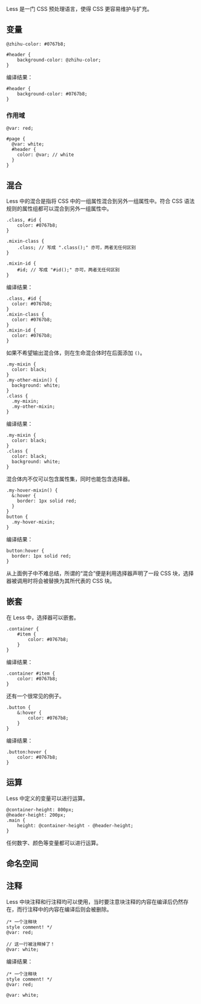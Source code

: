 Less 是一门 CSS 预处理语言，使得 CSS 更容易维护与扩充。

## 变量

``` less
@zhihu-color: #0767b8;

#header {
    background-color: @zhihu-color;
}
```

编译结果：

``` less
#header {
    background-color: #0767b8;
}
```

### 作用域

``` less
@var: red;

#page {
  @var: white;
  #header {
    color: @var; // white
  }
}
```

## 混合

Less 中的混合是指将 CSS 中的一组属性混合到另外一组属性中。符合 CSS 语法规则的属性组都可以混合到另外一组属性中。

``` less
.class, #id {
    color: #0767b8;
}

.mixin-class {
    .class; // 写成 ".class();" 亦可，两者无任何区别
}

.mixin-id {
    #id; // 写成 "#id();" 亦可，两者无任何区别
}
```

编译结果：
``` less
.class, #id {
  color: #0767b8;
}
.mixin-class {
  color: #0767b8;
}
.mixin-id {
  color: #0767b8;
}
```

如果不希望输出混合体，则在生命混合体时在后面添加 `()`。

``` less
.my-mixin {
  color: black;
}
.my-other-mixin() {
  background: white;
}
.class {
  .my-mixin;
  .my-other-mixin;
}
```

编译结果：

``` less
.my-mixin {
  color: black;
}
.class {
  color: black;
  background: white;
}
```

混合体内不仅可以包含属性集，同时也能包含选择器。

``` less
.my-hover-mixin() {
  &:hover {
    border: 1px solid red;
  }
}
button {
  .my-hover-mixin;
}
```

编译结果：

``` less
button:hover {
  border: 1px solid red;
}
```

从上面例子中不难总结，所谓的“混合”便是利用选择器声明了一段 CSS 块，选择器被调用时将会被替换为其所代表的 CSS 块。

## 嵌套

在 Less 中，选择器可以嵌套。

``` less
.container {
    #item {
        color: #0767b8;
    }
}
```

编译结果：

``` less
.container #item {
    color: #0767b8;
}
```
还有一个很常见的例子。

``` less
.button {
    &:hover {
        color: #0767b8;
    }
}
```

编译结果：

``` less
.button:hover {
    color: #0767b8;
}
```

## 运算

Less 中定义的变量可以进行运算。

``` less
@container-height: 800px;
@header-height: 200px;
.main {
    height: @container-height - @header-height;
}
```

任何数字、颜色等变量都可以进行运算。

## 命名空间

## 注释

Less 中块注释和行注释均可以使用，当时要注意块注释的内容在编译后仍然存在，而行注释中的内容在编译后则会被删除。

``` less
/* 一个注释块
style comment! */
@var: red;

// 这一行被注释掉了！
@var: white;
```

编译结果：
``` less
/* 一个注释块
style comment! */
@var: red;

@var: white;
```
